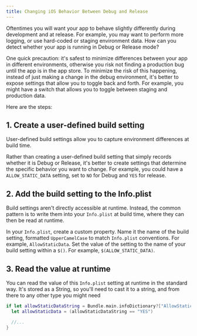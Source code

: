 ```yaml
---
title: Changing iOS Behavior Between Debug and Release
---
```


Oftentimes you will want your app to behave slightly differently during development and at release. For example, you may want to perform more logging, or use hard-coded or staging environment data. How can you detect whether your app is running in Debug or Release mode?

One quick precaution: it's safest to minimize differences between your app in different environments, otherwise you risk not finding a production bug until the app is in the app store. To minimize the risk of this happening, instead of just making a change in the debug environment, it's better to expose settings that allow you to toggle back and forth. For example, you might have a switch that allows you to toggle between staging and production data.

Here are the steps:

## 1. Create a user-defined build setting

User-defined build settings allow you to capture environment differences at build time.

Rather than creating a user-defined build setting that simply records whether it is Debug or Release, it's better to create settings that determine the specific behavior you want to change. For example, you could have a `ALLOW_STATIC_DATA` setting, set to `NO` for Debug and `YES` for release.

## 2. Add the build setting to the Info.plist

Build settings aren't directly accessible at runtime. Instead, the common pattern is to write them into your `Info.plist` at build time, where they can then be read at runtime.

In your `Info.plist`, create a custom property. Name it the name of the build setting, formatted `UpperCamelCase` to match `Info.plist` conventions. For example, `AllowStaticData`. Set the value of the setting to the name of your build setting within a `$()`. For example, `$(ALLOW_STATIC_DATA)`.

## 3. Read the value at runtime

You can read the value of this `Info.plist` setting at runtime in the standard way. It's stored as a String, so you'll need to cast it to a string, and from there to any other type you might need

```swift
if let allowStaticDataString = Bundle.main.infoDictionary?["AllowStaticData"] as? String {
  let allowStaticData = (allowStaticDataString == "YES")

  //...
}
```
